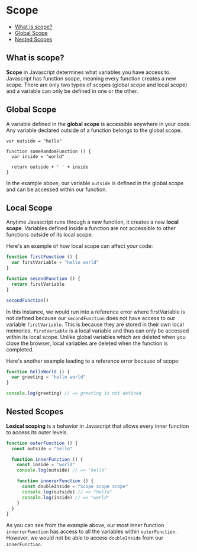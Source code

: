 # Scope

- [What is scope?](#what-is-scope?)
- [Global Scope](#global-scope)
- [Nested Scopes](#nested-scopes)

## What is scope?

**Scope** in Javascript determines what variables you have access to. Javascript
has function scope, meaning every function creates a new scope. There are
only two types of scopes (global scope and local scope) and a variable can only
be defined in one or the other.

## Global Scope

A variable defined in the **global scope** is accessible anywhere in your code. Any variable declared outside of a function belongs to the global scope.

```
var outside = "hello"

function someRandomFunction () {
  var inside = "world"

  return outside + ' ' + inside
}
```

In the example above, our variable `outside` is defined in the global scope and
can be accessed within our function.

## Local Scope

Anytime Javascript runs through a new function, it creates a new **local
scope**. Variables defined inside a function are not accessible to other
functions outside of its local scope.

Here's an example of how local scope can affect your code:

```javascript
function firstFunction () {
  var firstVariable = "hello world"
}

function secondFunction () {
  return firstVariable
}

secondFunction()
```

In this instance, we would run into a reference error where firstVariable is
not defined because our `secondFunction` does not have access to our
variable `firstVariable`. This is because they are stored in their own local
memories.
`firstVariable` is a local variable and thus can only be accessed within its
local scope. Unlike global variables which are deleted when you close the
browser, local variables are deleted when the function is completed.

Here's another example leading to a reference error because of scope:
```javascript
function helloWorld () {
  var greeting = "hello world"
}

console.log(greeting) // => greeting is not defined
```

## Nested Scopes

**Lexical scoping** is a behavior in Javascript that allows every inner function
to access its outer levels.

```javascript
function outerFunction () {
  const outside = "hello"

  function innerFunction () {
    const inside = "world"
    console.log(outside) // => "hello"

    function innererFunction () {
      const doubleInside = "Scope scope scope"
      console.log(outside) // => "hello"
      console.log(inside) // => "world"
    }
  }
}
```

As you can see from the example above, our most inner function
`innerrerFunction` has access to all the variables within `outerFunction`.
However, we would not be able to access `doubleInside` from our `innerFunction`.
